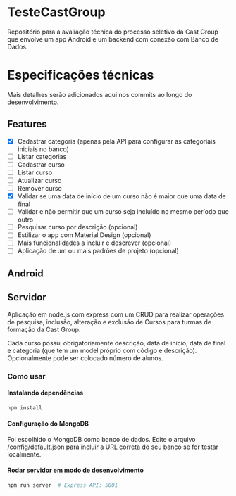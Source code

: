 # TesteCastGroup
Repositório para a avaliação técnica do processo seletivo da Cast Group que envolve um app Android e um backend com conexão com Banco de Dados.

# Especificações técnicas

Mais detalhes serão adicionados aqui nos commits ao longo do desenvolvimento.

## Features
- [X] Cadastrar categoria (apenas pela API para configurar as categoriais iniciais no banco)
- [ ] Listar categorias
- [ ] Cadastrar curso
- [ ] Listar curso
- [ ] Atualizar curso
- [ ] Remover curso
- [X] Validar se uma data de início de um curso não é maior que uma data de final
- [ ] Validar e não permitir que um curso seja incluído no mesmo período que outro 
- [ ] Pesquisar curso por descrição (opcional)
- [ ] Estilizar o app com Material Design (opcional)
- [ ] Mais funcionalidades a incluir e descrever (opcional)
- [ ] Aplicação de um ou mais padrões de projeto (opcional)

## Android


## Servidor

Aplicação em node.js com express com um CRUD para realizar operações de pesquisa, inclusão, alteração e exclusão de Cursos para turmas de formação da Cast Group.

Cada curso possui obrigatoriamente descrição, data de início, data de final e categoria (que tem um model próprio com código e descrição). Opcionalmente pode ser colocado número de alunos.

### Como usar

#### Instalando dependências

```bash
npm install
```

#### Configuração do MongoDB

Foi escolhido o MongoDB como banco de dados. Edite o arquivo /config/default.json para incluir a URL correta do seu banco se for testar localmente.

#### Rodar servidor em modo de desenvolvimento

```bash
npm run server  # Express API: 5001
```


